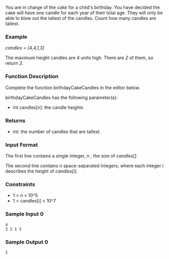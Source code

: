 You are in charge of the cake for a child's birthday. You have decided the cake will have one candle for each year of their total age. They will only be able to blow out the tallest of the candles. Count how many candles are tallest.

### Example
*candles = [4,4,1,3]*

The maximum height candles are *4* units high. There are *2* of them, so return *2*.

### Function Description

Complete the function birthdayCakeCandles in the editor below.

birthdayCakeCandles has the following parameter(s):

- int candles[n]: the candle heights
### Returns

- int: the number of candles that are tallest.

### Input Format

The first line contains a single integer, *n* , the size of *candles[]*.

The second line contains *n* space-separated integers, where each integer *i* describes the height of *candles[i]*.

### Constraints
- 1 < n < 10^5
- 1 < candles[i] < 10^7

### Sample Input 0
```
4
3 2 1 3
```
### Sample Output 0
```
2
```

